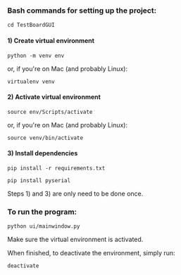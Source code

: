 ### Bash commands for setting up the project:

```
cd TestBoardGUI
```

#### 1) Create virtual environment

```
python -m venv env
```

or, if you're on Mac (and probably Linux):

```
virtualenv venv
```

#### 2) Activate virtual environment

```
source env/Scripts/activate
```

or, if you're on Mac (and probably Linux):

```
source venv/bin/activate
```

#### 3) Install dependencies

```
pip install -r requirements.txt
```

```
pip install pyserial
```

Steps 1) and 3) are only need to be done once.

### To run the program:

```
python ui/mainwindow.py
```
Make sure the virtual environment is activated.

When finished, to deactivate the environment, simply run:

```
deactivate
```

